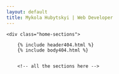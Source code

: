 ```yaml
---
layout: default
title: Mykola Hubytskyi | Web Developer
---
```

<div class="home-wrap">



	<div class="home-sections">

		{% include header404.html %}
		{% include body404.html %}

		
		<!-- all the sections here -->
	
		

<script type="text/javascript" src="/assets/js/functions.js"></script>

</div>
